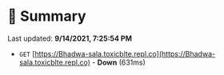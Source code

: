 # 📖 Summary
Last updated: **9/14/2021, 7:25:54 PM**

- `GET` [https://Bhadwa-sala.toxicblte.repl.co](https://Bhadwa-sala.toxicblte.repl.co) - **Down** (631ms)
